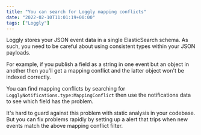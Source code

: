 ```yaml
---
title: "You can search for Loggly mapping conflicts"
date: "2022-02-10T11:01:19+00:00"
tags: ["Loggly"]
---
```


Loggly stores your JSON event data in a single ElasticSearch schema. As such,
you need to be careful about using consistent types within your JSON payloads.

For example, if you publish a field as a string in one event but an object in
another then you'll get a mapping conflict and the latter object won't be
indexed correctly.

You can find mapping conflicts by searching for
`LogglyNotifications.type:MappingConflict` then use the notifications data to
see which field has the problem.

It's hard to guard against this problem with static analysis in your codebase.
But you can fix problems rapidly by setting up a alert that trips when new
events match the above mapping conflict filter.
